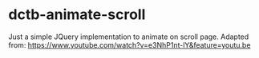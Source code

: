 # dctb-animate-scroll
Just a simple JQuery implementation to animate on scroll page.
Adapted from: https://www.youtube.com/watch?v=e3NhP1nt-lY&feature=youtu.be
